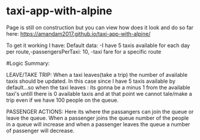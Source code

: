 # taxi-app-with-alpine

Page is still on construction but you can view how does it look and do so far here: https://amandam2017.github.io/taxi-app-with-alpine/

To get it working I have:
Default data: 
-I have 5 taxis available for each day per route,-passengersPerTaxi: 10,
-taxi fare for a specific route


#Logic Summary:

LEAVE/TAKE TRIP: When a taxi leaves(take a trip) the number of available taxis should be updated. In this case since I have 5 taxis available by default...so when the taxi leaves : its gonna be a minus 1 from the available taxi's untill there is 0 available taxis and at that point we cannot tale/make a trip even if we have 100 people on the queue.

PASSENGER ACTIONS: Here its where the passangers can join the queue or leave the queue. When a passenger joins the queue number of the people in a queue will increase and when a passenger leaves the queue a number of passenger will decrease.
